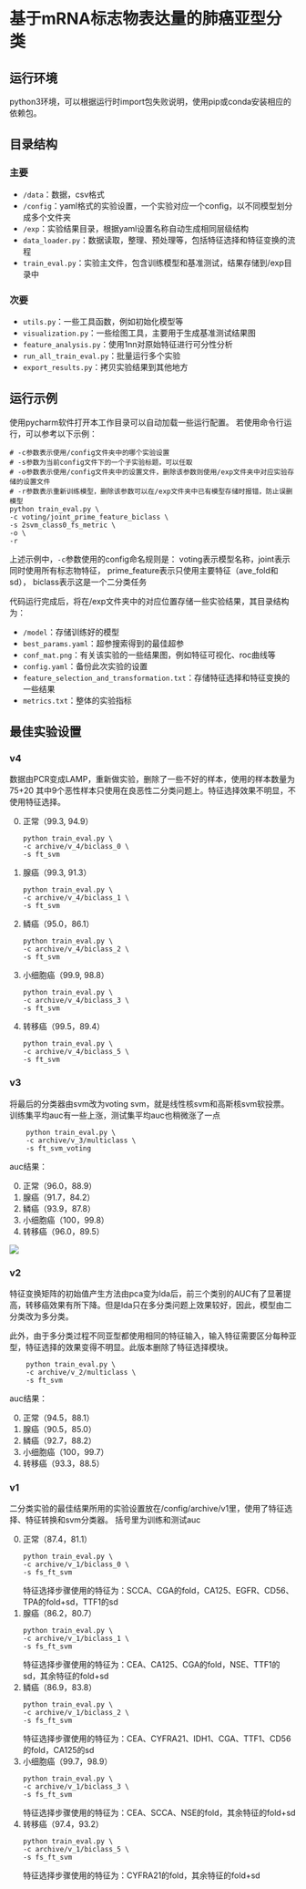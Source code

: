 # 基于mRNA标志物表达量的肺癌亚型分类

## 运行环境

python3环境，可以根据运行时import包失败说明，使用pip或conda安装相应的依赖包。

## 目录结构

### 主要

* `/data`：数据，csv格式
* `/config`：yaml格式的实验设置，一个实验对应一个config，以不同模型划分成多个文件夹
* `/exp`：实验结果目录，根据yaml设置名称自动生成相同层级结构
* `data_loader.py`：数据读取，整理、预处理等，包括特征选择和特征变换的流程
* `train_eval.py`：实验主文件，包含训练模型和基准测试，结果存储到/exp目录中

### 次要

* `utils.py`：一些工具函数，例如初始化模型等
* `visualization.py`：一些绘图工具，主要用于生成基准测试结果图
* `feature_analysis.py`：使用1nn对原始特征进行可分性分析
* `run_all_train_eval.py`：批量运行多个实验
* `export_results.py`：拷贝实验结果到其他地方

## 运行示例

使用pycharm软件打开本工作目录可以自动加载一些运行配置。 若使用命令行运行，可以参考以下示例：

```shell
# -c参数表示使用/config文件夹中的哪个实验设置
# -s参数为当前config文件下的一个子实验标题，可以任取
# -o参数表示使用/config文件夹中的设置文件，删除该参数则使用/exp文件夹中对应实验存储的设置文件
# -r参数表示重新训练模型，删除该参数可以在/exp文件夹中已有模型存储时报错，防止误删模型
python train_eval.py \
-c voting/joint_prime_feature_biclass \
-s 2svm_class0_fs_metric \
-o \
-r
```

上述示例中，`-c`参数使用的config命名规则是： voting表示模型名称，joint表示同时使用所有标志物特征， prime_feature表示只使用主要特征（ave_fold和sd）， biclass表示这是一个二分类任务

代码运行完成后，将在/exp文件夹中的对应位置存储一些实验结果，其目录结构为：

* `/model`：存储训练好的模型
* `best_params.yaml`：超参搜索得到的最佳超参
* `conf_mat.png`：有关该实验的一些结果图，例如特征可视化、roc曲线等
* `config.yaml`：备份此次实验的设置
* `feature_selection_and_transformation.txt`：存储特征选择和特征变换的一些结果
* `metrics.txt`：整体的实验指标

## 最佳实验设置

### v4

数据由PCR变成LAMP，重新做实验，删除了一些不好的样本，使用的样本数量为75+20 其中9个恶性样本只使用在良恶性二分类问题上。特征选择效果不明显，不使用特征选择。

0. 正常（99.3, 94.9）
    ```shell
    python train_eval.py \
    -c archive/v_4/biclass_0 \
    -s ft_svm
    ```
1. 腺癌（99.3, 91.3）
    ```shell
    python train_eval.py \
    -c archive/v_4/biclass_1 \
    -s ft_svm
    ```
2. 鳞癌（95.0，86.1）
    ```shell
    python train_eval.py \
    -c archive/v_4/biclass_2 \
    -s ft_svm
    ```
3. 小细胞癌（99.9, 98.8）
    ```shell
    python train_eval.py \
    -c archive/v_4/biclass_3 \
    -s ft_svm
    ```
4. 转移癌（99.5，89.4）
    ```shell
    python train_eval.py \
    -c archive/v_4/biclass_5 \
    -s ft_svm
    ```

### v3

将最后的分类器由svm改为voting svm，就是线性核svm和高斯核svm软投票。训练集平均auc有一些上涨，测试集平均auc也稍微涨了一点

```shell
    python train_eval.py \
    -c archive/v_3/multiclass \
    -s ft_svm_voting
 ```

auc结果：

0. 正常（96.0，88.9）
1. 腺癌（91.7，84.2）
2. 鳞癌（93.9，87.8）
3. 小细胞癌（100，99.8）
4. 转移癌（96.0，89.5）

![](/artworks/v3_roc.jpg)

### v2

特征变换矩阵的初始值产生方法由pca变为lda后，前三个类别的AUC有了显著提高，转移癌效果有所下降。但是lda只在多分类问题上效果较好，因此，模型由二分类改为多分类。

此外，由于多分类过程不同亚型都使用相同的特征输入，输入特征需要区分每种亚型，特征选择的效果变得不明显。此版本删除了特征选择模块。

```shell
    python train_eval.py \
    -c archive/v_2/multiclass \
    -s ft_svm
 ```

auc结果：

0. 正常（94.5，88.1）
1. 腺癌（90.5，85.0）
2. 鳞癌（92.7，88.2）
3. 小细胞癌（100，99.7）
4. 转移癌（93.3，88.5）

### v1

二分类实验的最佳结果所用的实验设置放在/config/archive/v1里，使用了特征选择、特征转换和svm分类器。 括号里为训练和测试auc

0. 正常（87.4，81.1）
    ```shell
    python train_eval.py \
    -c archive/v_1/biclass_0 \
    -s fs_ft_svm
    ```
   特征选择步骤使用的特征为：SCCA、CGA的fold，CA125、EGFR、CD56、TPA的fold+sd，TTF1的sd
1. 腺癌（86.2，80.7）
    ```shell
    python train_eval.py \
    -c archive/v_1/biclass_1 \
    -s fs_ft_svm
    ```
   特征选择步骤使用的特征为：CEA、CA125、CGA的fold，NSE、TTF1的sd，其余特征的fold+sd
2. 鳞癌（86.9，83.8）
    ```shell
    python train_eval.py \
    -c archive/v_1/biclass_2 \
    -s fs_ft_svm
    ```
   特征选择步骤使用的特征为：CEA、CYFRA21、IDH1、CGA、TTF1、CD56的fold，CA125的sd
3. 小细胞癌（99.7，98.9）
    ```shell
    python train_eval.py \
    -c archive/v_1/biclass_3 \
    -s fs_ft_svm
    ```
   特征选择步骤使用的特征为：CEA、SCCA、NSE的fold，其余特征的fold+sd
4. 转移癌（97.4，93.2）
    ```shell
    python train_eval.py \
    -c archive/v_1/biclass_5 \
    -s fs_ft_svm
    ```
   特征选择步骤使用的特征为：CYFRA21的fold，其余特征的fold+sd
